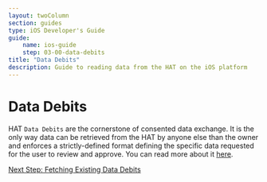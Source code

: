 ```yaml
---
layout: twoColumn
section: guides
type: iOS Developer's Guide
guide: 
    name: ios-guide
    step: 03-00-data-debits
title: "Data Debits"
description: Guide to reading data from the HAT on the iOS platform
---
```


# Data Debits

HAT `Data Debits` are the cornerstone of consented data exchange. It is the only way data can be retrieved from the HAT by anyone else than the owner and enforces a strictly-defined format defining the specific data requested for the user to review and approve. You can read more about it [here](https://developers.hubofallthings.com/guides/data-debits/). 

<nav class="pager-nav">
<a href="" style="display:none;"></a>
<a href="03-01-fetching-existing-data-debits.html">Next Step: Fetching Existing Data Debits</a>
</nav>
